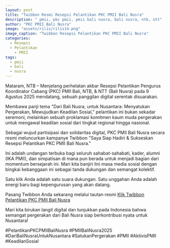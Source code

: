 ```yaml
---
layout: post
title: "Twibbon Resmi Resepsi Pelantikan PKC PMII Bali Nusra"
description: " pmii, pkc pmii, pmii bali nusra, bali nusra, ntb, ntt"
author: "PKC PMII Bali Nusra"
image: "assets/rilis/rilis14.png"
image_caption: "Twibbon Resepsi Pelantikan PKC PMII Bali Nusra"
categories:
  - Resepsi
  - Pelantikan
	- PMII
tags:
  - pmii
  - bali
  - nusra
---
```


Mataram, NTB – Menjelang perhelatan akbar Resepsi Pelantikan Pengurus Koordinator Cabang (PKC) PMII Bali, NTB, & NTT (Bali Nusra) pada 9 Agustus 2025 mendatang, sebuah panggilan digital serentak disuarakan.

Membawa panji tema "Dari Bali Nusra, untuk Nusantara: Menyatukan Pergerakan, Mewujudkan Keadilan Sosial," pelantikan ini bukan sekadar seremoni, melainkan sebuah proklamasi komitmen kaum muda pergerakan untuk mengawal keadilan sosial dari tingkat regional hingga nasional.

Sebagai wujud partisipasi dan solidaritas digital, PKC PMII Bali Nusra secara resmi meluncurkan kampanye Twibbon "Saya Siap Hadiri & Sukseskan Resepsi Pelantikan PKC PMII Bali Nusra."

Ini adalah undangan terbuka bagi seluruh sahabat-sahabati, kader, alumni (IKA PMII), dan simpatisan di mana pun berada untuk menjadi bagian dari momentum bersejarah ini. Mari kita banjiri lini masa media sosial dengan bingkai kebanggaan ini sebagai tanda dukungan dan semangat kolektif.

Satu klik Anda adalah satu suara dukungan. Satu unggahan Anda adalah energi baru bagi kepengurusan yang akan datang.

Pasang Twibbon Anda sekarang melalui tautan resmi
[Klik Twibbon Pelantikan PKC PMII Bali Nusra](https://twibbo.nz/pelantikan-pkc-pmii-bali-nusra)

Mari kita birukan langit digital dan tunjukkan pada Indonesia bahwa semangat pergerakan dari Bali Nusra siap berkontribusi nyata untuk Nusantara!

#PelantikanPKCPMIIBaliNusra #PMIIBaliNusra2025 #DariBaliNusraUntukNusantara #SatukanPergerakan #PMII #AktivisPMII #KeadilanSosial
